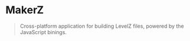 # MakerZ

> Cross-platform application for building LevelZ files, powered by the JavaScript binings.
